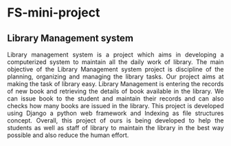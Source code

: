 # FS-mini-project

<h2> Library Management system </h2>

<p style = "text-align : justify"> Library management system is a project which aims in developing a computerized system to maintain  all the daily work of library. The main objective of the Library Management system project  is  discipline of the planning, organizing and managing the library tasks. Our project aims at making the task of library easy. Library Management is entering the records of new book and retrieving the details of book available in the library. We can issue book to the student and maintain their records and can  also checks how many books are issued in the library. This project is developed using Django a python web framework and Indexing as file structures concept. Overall, this project of ours is being developed to help the students as well as staff of library to maintain the library in the best way possible and also reduce the human effort. </p>
